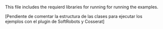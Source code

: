 This file includes the requierd libraries for running for running the examples. 

[Pendiente de comentar la estructura de las clases para ejecutar los ejemplos con el plugin de SoftRobots y Cosserat]
